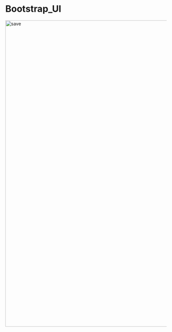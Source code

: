 # Bootstrap_UI

<img width="958" alt="save" src="https://user-images.githubusercontent.com/37369603/68941660-2a62a300-07af-11ea-99d7-58b3e4fe5a6c.png">
